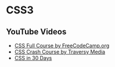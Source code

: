 # CSS3

## YouTube Videos

* [CSS Full Course by FreeCodeCamp.org](https://www.youtube.com/watch?v=ieTHC78giGQ)
* [CSS Crash Course by Traversy Media](https://www.youtube.com/watch?v=yfoY53QXEnI)
* [CSS in 30 Days](https://www.youtube.com/watch?v=pmKyG3NBY_k&list=PLWKjhJtqVAbl1AfjiGyYxwpdAPi5v-1OU)
